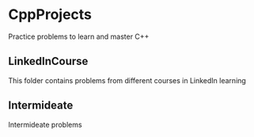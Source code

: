 # CppProjects
Practice problems to learn and master C++

## LinkedInCourse
This folder contains problems from different courses in LinkedIn learning

## Intermideate
Intermideate problems